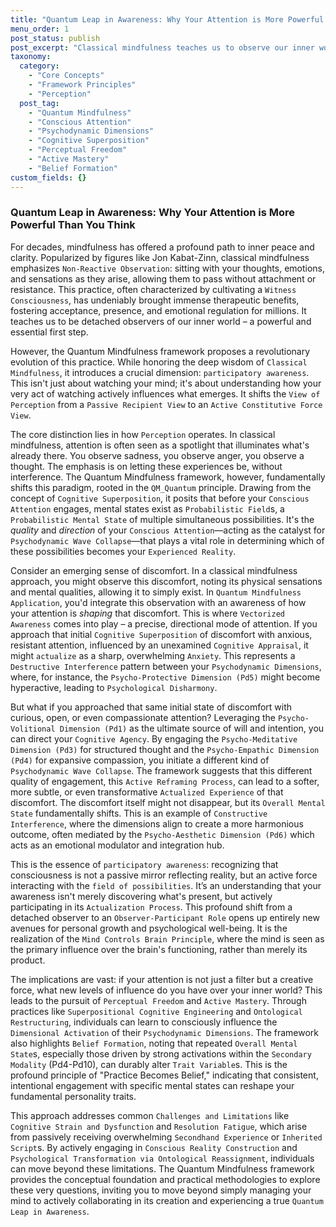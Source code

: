 ```yaml
---
title: "Quantum Leap in Awareness: Why Your Attention is More Powerful Than You Think"
menu_order: 1
post_status: publish
post_excerpt: "Classical mindfulness teaches us to observe our inner world, fostering acceptance and presence. Quantum Mindfulness, however, introduces a revolutionary concept: participatory awareness. It posits that our attention isn't just a passive observer but an active force that fundamentally shapes and actualizes our lived experience from a field of possibilities, inviting a profound shift towards conscious co-creation of reality."
taxonomy:
  category:
    - "Core Concepts"
    - "Framework Principles"
    - "Perception"
  post_tag:
    - "Quantum Mindfulness"
    - "Conscious Attention"
    - "Psychodynamic Dimensions"
    - "Cognitive Superposition"
    - "Perceptual Freedom"
    - "Active Mastery"
    - "Belief Formation"
custom_fields: {}
---
```


### Quantum Leap in Awareness: Why Your Attention is More Powerful Than You Think

For decades, mindfulness has offered a profound path to inner peace and clarity. Popularized by figures like Jon Kabat-Zinn, classical mindfulness emphasizes `Non-Reactive Observation`: sitting with your thoughts, emotions, and sensations as they arise, allowing them to pass without attachment or resistance. This practice, often characterized by cultivating a `Witness Consciousness`, has undeniably brought immense therapeutic benefits, fostering acceptance, presence, and emotional regulation for millions. It teaches us to be detached observers of our inner world – a powerful and essential first step.

However, the Quantum Mindfulness framework proposes a revolutionary evolution of this practice. While honoring the deep wisdom of `Classical Mindfulness`, it introduces a crucial dimension: `participatory awareness`. This isn't just about watching your mind; it's about understanding how your very act of watching actively influences what emerges. It shifts the `View of Perception` from a `Passive Recipient View` to an `Active Constitutive Force View`.

The core distinction lies in how `Perception` operates. In classical mindfulness, attention is often seen as a spotlight that illuminates what's already there. You observe sadness, you observe anger, you observe a thought. The emphasis is on letting these experiences be, without interference. The Quantum Mindfulness framework, however, fundamentally shifts this paradigm, rooted in the `QM_Quantum` principle. Drawing from the concept of `Cognitive Superposition`, it posits that before your `Conscious Attention` engages, mental states exist as `Probabilistic Field`s, a `Probabilistic Mental State` of multiple simultaneous possibilities. It's the *quality* and *direction* of your `Conscious Attention`—acting as the catalyst for `Psychodynamic Wave Collapse`—that plays a vital role in determining which of these possibilities becomes your `Experienced Reality`.

Consider an emerging sense of discomfort. In a classical mindfulness approach, you might observe this discomfort, noting its physical sensations and mental qualities, allowing it to simply exist. In `Quantum Mindfulness Application`, you'd integrate this observation with an awareness of how your attention is *shaping* that discomfort. This is where `Vectorized Awareness` comes into play – a precise, directional mode of attention. If you approach that initial `Cognitive Superposition` of discomfort with anxious, resistant attention, influenced by an unexamined `Cognitive Appraisal`, it might `actualize` as a sharp, overwhelming `Anxiety`. This represents a `Destructive Interference` pattern between your `Psychodynamic Dimensions`, where, for instance, the `Psycho-Protective Dimension (Pd5)` might become hyperactive, leading to `Psychological Disharmony`.

But what if you approached that same initial state of discomfort with curious, open, or even compassionate attention? Leveraging the `Psycho-Volitional Dimension (Pd1)` as the ultimate source of will and intention, you can direct your `Cognitive Agency`. By engaging the `Psycho-Meditative Dimension (Pd3)` for structured thought and the `Psycho-Empathic Dimension (Pd4)` for expansive compassion, you initiate a different kind of `Psychodynamic Wave Collapse`. The framework suggests that this different quality of engagement, this `Active Reframing Process`, can lead to a softer, more subtle, or even transformative `Actualized Experience` of that discomfort. The discomfort itself might not disappear, but its `Overall Mental State` fundamentally shifts. This is an example of `Constructive Interference`, where the dimensions align to create a more harmonious outcome, often mediated by the `Psycho-Aesthetic Dimension (Pd6)` which acts as an emotional modulator and integration hub.

This is the essence of `participatory awareness`: recognizing that consciousness is not a passive mirror reflecting reality, but an active force interacting with the `field of possibilities`. It’s an understanding that your awareness isn't merely discovering what's present, but actively participating in its `Actualization Process`. This profound shift from a detached observer to an `Observer-Participant Role` opens up entirely new avenues for personal growth and psychological well-being. It is the realization of the `Mind Controls Brain Principle`, where the mind is seen as the primary influence over the brain's functioning, rather than merely its product.

The implications are vast: if your attention is not just a filter but a creative force, what new levels of influence do you have over your inner world? This leads to the pursuit of `Perceptual Freedom` and `Active Mastery`. Through practices like `Superpositional Cognitive Engineering` and `Ontological Restructuring`, individuals can learn to consciously influence the `Dimensional Activation` of their `Psychodynamic Dimensions`. The framework also highlights `Belief Formation`, noting that repeated `Overall Mental State`s, especially those driven by strong activations within the `Secondary Modality` (Pd4-Pd10), can durably alter `Trait Variable`s. This is the profound principle of "Practice Becomes Belief," indicating that consistent, intentional engagement with specific mental states can reshape your fundamental personality traits.

This approach addresses common `Challenges and Limitations` like `Cognitive Strain and Dysfunction` and `Resolution Fatigue`, which arise from passively receiving overwhelming `Secondhand Experience` or `Inherited Script`s. By actively engaging in `Conscious Reality Construction` and `Psychological Transformation via Ontological Reassignment`, individuals can move beyond these limitations. The Quantum Mindfulness framework provides the conceptual foundation and practical methodologies to explore these very questions, inviting you to move beyond simply managing your mind to actively collaborating in its creation and experiencing a true `Quantum Leap in Awareness`.